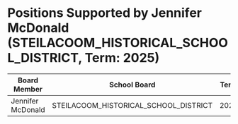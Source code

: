 # Positions Supported by Jennifer McDonald (STEILACOOM_HISTORICAL_SCHOOL_DISTRICT, Term: 2025)

| Board Member | School Board | Term |
|--------------|--------------|------|
| Jennifer McDonald | STEILACOOM_HISTORICAL_SCHOOL_DISTRICT | 2025 |

